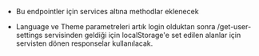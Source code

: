 * Bu endpointler için services altına methodlar eklenecek

* Language ve Theme parametreleri artık login olduktan sonra /get-user-settings servisinden geldiği için localStorage'e set edilen alanlar için servisten dönen responselar kullanılacak.
